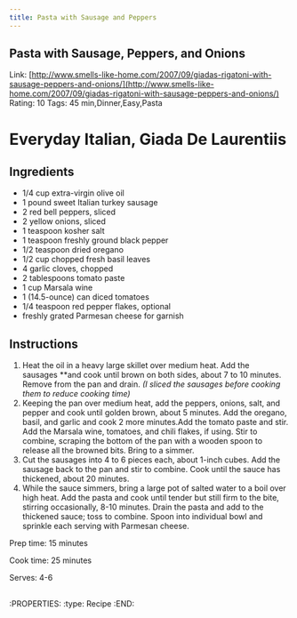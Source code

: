 ```yaml
---
title: Pasta with Sausage and Peppers
---
```


## Pasta with Sausage, Peppers, and Onions

Link: [http://www.smells-like-home.com/2007/09/giadas-rigatoni-with-sausage-peppers-and-onions/](http://www.smells-like-home.com/2007/09/giadas-rigatoni-with-sausage-peppers-and-onions/) Rating: 10
Tags: 45 min,Dinner,Easy,Pasta
# Everyday Italian, Giada De Laurentiis

## Ingredients

- 1/4 cup extra-virgin olive oil
- 1 pound sweet Italian turkey sausage
- 2 red bell peppers, sliced
- 2 yellow onions, sliced
- 1 teaspoon kosher salt
- 1 teaspoon freshly ground black pepper
- 1/2 teaspoon dried oregano
- 1/2 cup chopped fresh basil leaves
- 4 garlic cloves, chopped
- 2 tablespoons tomato paste
- 1 cup Marsala wine
- 1 (14.5-ounce) can diced tomatoes
- 1/4 teaspoon red pepper flakes, optional
- freshly grated Parmesan cheese for garnish

## Instructions

1. Heat the oil in a heavy large skillet over medium heat. Add the sausages **and cook until brown on both sides, about 7 to 10 minutes. Remove from the pan and drain. *(I sliced the sausages before cooking them to reduce cooking time)*
2. Keeping the pan over medium heat, add the peppers, onions, salt, and pepper and cook until golden brown, about 5 minutes. Add the oregano, basil, and garlic and cook 2 more minutes.Add the tomato paste and stir. Add the Marsala wine, tomatoes, and chili flakes, if using. Stir to combine, scraping the bottom of the pan with a wooden spoon to release all the browned bits. Bring to a simmer.
3. Cut the sausages into 4 to 6 pieces each, about 1-inch cubes. Add the sausage back to the pan and stir to combine. Cook until the sauce has thickened, about 20 minutes.
4. While the sauce simmers, bring a large pot of salted water to a boil over high heat. Add the pasta and cook until tender but still firm to the bite, stirring occasionally, 8-10 minutes. Drain the pasta and add to the thickened sauce; toss to combine. Spoon into individual bowl and sprinkle each serving with Parmesan cheese.

Prep time: 15 minutes

Cook time: 25 minutes

Serves: 4-6
##
:PROPERTIES:
:type: Recipe
:END:
